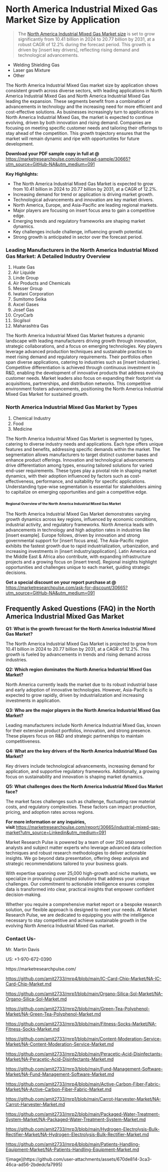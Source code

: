 <h1>North America Industrial Mixed Gas Market&nbsp;Size by Application</h1><blockquote><p>The <a href="https://marketresearchpulse.com/download-sample/30665?utm_source=GitHub-NA&amp;utm_medium=091">North America Industrial Mixed Gas Market size</a> is set to grow significantly from 10.41 billion in 2024 to 20.77 billion by 2031, at a robust CAGR of 12.2% during the forecast period. This growth is driven by [insert key drivers], reflecting rising demand and technological advancements.</p></blockquote><ul><li>Welding Shielding Gas<li> Laser gas Mixture<li> Other</li></ul><p>The North America Industrial Mixed Gas market size by application shows consistent growth across diverse sectors, with leading applications in North America Industrial Mixed Gas and North America Industrial Mixed Gas leading the expansion. These segments benefit from a combination of advancements in technology and the increasing need for more efficient and cost-effective solutions. As businesses increasingly turn to applications in North America Industrial Mixed Gas, the market is expected to continue evolving, driven by both innovation and rising demand. Companies are focusing on meeting specific customer needs and tailoring their offerings to stay ahead of the competition. This growth trajectory ensures that the market will remain dynamic and ripe with opportunities for future development.</p><p><strong>Download your PDF sample copy in full at @ </strong><a href="https://marketresearchpulse.com/download-sample/30665?utm_source=GitHub-NA&amp;utm_medium=091">https://marketresearchpulse.com/download-sample/30665?utm_source=GitHub-NA&amp;utm_medium=091</a></p><p><strong>Key Highlights: </strong></p><ul><li>The North America Industrial Mixed Gas Market is expected to grow from 10.41 billion in 2024 to 20.77 billion by 2031, at a CAGR of 12.2%.</li><li>Increasing demand for trend or application is driving market growth.</li><li>Technological advancements and innovation are key market drivers.</li><li>North America, Europe, and Asia-Pacific are leading regional markets.</li><li>Major players are focusing on insert focus area to gain a competitive edge.</li><li>Emerging trends and regulatory frameworks are shaping market dynamics.</li><li>Key challenges include challenge, influencing growth potential.</li><li>Strong growth is anticipated in sector over the forecast period.</li></ul><h3>Leading Manufacturers in the North America Industrial Mixed Gas Market: A Detailed Industry Overview</h3><ol><li>Huate Gas</li><li>Air Liquide</li><li>Linde Group</li><li>Air Products and Chemicals</li><li>Messer Group</li><li>Iwatani Corporation</li><li>Sumitomo Seika</li><li>Axcel Gases</li><li>Josef Gas</li><li>CryoCarb</li><li>Sicgilsol</li><li>Maharashtra Gas</li></ol><div class="flex max-w-full flex-col flex-grow"><div class="min-h-8 text-message flex w-full flex-col items-end gap-2 whitespace-normal break-words [.text-message+&amp;]:mt-5" dir="auto" data-message-author-role="assistant" data-message-id="fd8432e4-4910-450d-b182-61b7bfb0a01f" data-message-model-slug="gpt-4o"><div class="flex w-full flex-col gap-1 empty:hidden first:pt-[3px]"><div class="markdown prose w-full break-words dark:prose-invert light"><p>The North America Industrial Mixed Gas Market features a dynamic landscape with leading manufacturers driving growth through innovation, strategic collaborations, and a focus on emerging technologies. Key players leverage advanced production techniques and sustainable practices to meet rising demand and regulatory requirements. Their portfolios often span diverse applications, catering to industries such as [insert industries]. Competitive differentiation is achieved through continuous investment in R&amp;D, enabling the development of innovative products that address evolving customer needs. Market leaders also focus on expanding their footprint via acquisitions, partnerships, and distribution networks. This competitive environment fosters advancements, positioning the North America Industrial Mixed Gas Market for sustained growth.</p></div></div></div></div><h3>North America Industrial Mixed Gas Market by Types</h3><ol><li>Chemical Industry<li> Food<li> Medicine</li></ol><div class="flex max-w-full flex-col flex-grow"><div class="min-h-8 text-message flex w-full flex-col items-end gap-2 whitespace-normal break-words [.text-message+&amp;]:mt-5" dir="auto" data-message-author-role="assistant" data-message-id="084470be-0bb7-4664-bddf-5156b4f41249" data-message-model-slug="gpt-4o-mini"><div class="flex w-full flex-col gap-1 empty:hidden first:pt-[3px]"><div class="markdown prose w-full break-words dark:prose-invert light"><p>The North America Industrial Mixed Gas Market is segmented by types, catering to diverse industry needs and applications. Each type offers unique features and benefits, addressing specific demands within the market. The segmentation allows manufacturers to target distinct customer bases and enhance product offerings. Innovation and technological advancements drive differentiation among types, ensuring tailored solutions for varied end-user requirements. These types play a pivotal role in shaping market dynamics, with their adoption influenced by factors such as cost-effectiveness, performance, and suitability for specific applications. Understanding type-wise segmentation is essential for stakeholders aiming to capitalize on emerging opportunities and gain a competitive edge.</p></div></div></div></div><h3><span style="font-size: 11px;">Regional Overview of the North America Industrial Mixed Gas Market</span></h3><div class="flex max-w-full flex-col flex-grow"><div class="min-h-8 text-message flex w-full flex-col items-end gap-2 whitespace-normal break-words [.text-message+&amp;]:mt-5" dir="auto" data-message-author-role="assistant" data-message-id="e9038762-ce64-4e30-91c9-9bd413514231" data-message-model-slug="gpt-4o-mini"><div class="flex w-full flex-col gap-1 empty:hidden first:pt-[3px]"><div class="markdown prose w-full break-words dark:prose-invert light"><p>The North America Industrial Mixed Gas Market demonstrates varying growth dynamics across key regions, influenced by economic conditions, industrial activity, and regulatory frameworks. North America leads with advancements in technology and high adoption rates in industries like [insert example]. Europe follows, driven by innovation and strong governmental support for [insert focus area]. The Asia-Pacific region exhibits the fastest growth due to rapid industrialization, urbanization, and increasing investments in [insert industry/application]. Latin America and the Middle East &amp; Africa also contribute, with expanding infrastructure projects and a growing focus on [insert trend]. Regional insights highlight opportunities and challenges unique to each market, guiding strategic decisions.</p></div></div></div></div><p><strong>Get a special discount on your report purchase at @ </strong><a href="https://marketresearchpulse.com/ask-for-discount/30665?utm_source=GitHub-NA&amp;utm_medium=091">https://marketresearchpulse.com/ask-for-discount/30665?utm_source=GitHub-NA&amp;utm_medium=091</a></p><h2>Frequently Asked Questions (FAQ) in the North America Industrial Mixed Gas Market</h2><p><strong>Q1: What is the growth forecast for the North America Industrial Mixed Gas Market?</strong></p><p>The North America Industrial Mixed Gas Market is projected to grow from 10.41 billion in 2024 to 20.77 billion by 2031, at a CAGR of 12.2%. This growth is fueled by advancements in trends and rising demand across industries.</p><p><strong>Q2: Which region dominates the North America Industrial Mixed Gas Market?</strong></p><p>North America currently leads the market due to its robust industrial base and early adoption of innovative technologies. However, Asia-Pacific is expected to grow rapidly, driven by industrialization and increasing investments in application.</p><p><strong>Q3: Who are the major players in the North America Industrial Mixed Gas Market?</strong></p><p>Leading manufacturers include North America Industrial Mixed Gas, known for their extensive product portfolios, innovation, and strong presence. These players focus on R&amp;D and strategic partnerships to maintain competitiveness.</p><p><strong>Q4: What are the key drivers of the North America Industrial Mixed Gas Market?</strong></p><p>Key drivers include technological advancements, increasing demand for application, and supportive regulatory frameworks. Additionally, a growing focus on sustainability and innovation is shaping market dynamics.</p><p><strong>Q5: What challenges does the North America Industrial Mixed Gas Market face?</strong></p><p>The market faces challenges such as challenge, fluctuating raw material costs, and regulatory complexities. These factors can impact production, pricing, and adoption rates across regions.</p><p><strong>For more information or any inquiries, visit&nbsp;</strong><a href="https://marketresearchpulse.com/report/30665/industrial-mixed-gas-market?utm_source=Linkedin&utm_medium=091">https://marketresearchpulse.com/report/30665/industrial-mixed-gas-market?utm_source=Linkedin&utm_medium=091</a></p><p>Market Research Pulse is powered by a team of over 250 seasoned analysts and subject matter experts who leverage advanced data collection techniques and robust research methodologies to deliver actionable insights. We go beyond data presentation, offering deep analysis and strategic recommendations tailored to your business goals.</p><p>With expertise spanning over 25,000 high-growth and niche markets, we specialize in providing customized solutions that address your unique challenges. Our commitment to actionable intelligence ensures complex data is transformed into clear, practical insights that empower confident decision-making.</p><p>Whether you require a comprehensive market report or a bespoke research solution, our flexible approach is designed to meet your needs. At Market Research Pulse, we are dedicated to equipping you with the intelligence necessary to stay competitive and achieve sustainable growth in the evolving North America Industrial Mixed Gas market.</p><h3><strong>Contact Us-</strong></h3><p>Mr. Martin Davis</p><p>US: +1-970-672-0390</p><p>https://marketresearchpulse.com/</p><p><a href="https://github.com/amit2733/mrp4/blob/main/IC-Card-Chip-Market/NA-IC-Card-Chip-Market.md">https://github.com/amit2733/mrp4/blob/main/IC-Card-Chip-Market/NA-IC-Card-Chip-Market.md</a></p><p><a href="https://github.com/amit2733/mrp1/blob/main/Organo-Silica-Sol-Market/NA-Organo-Silica-Sol-Market.md">https://github.com/amit2733/mrp1/blob/main/Organo-Silica-Sol-Market/NA-Organo-Silica-Sol-Market.md</a></p><p><a href="https://github.com/amit2733/mrp2/blob/main/Green-Tea-Polyphenol-Market/NA-Green-Tea-Polyphenol-Market.md">https://github.com/amit2733/mrp2/blob/main/Green-Tea-Polyphenol-Market/NA-Green-Tea-Polyphenol-Market.md</a></p><p><a href="https://github.com/amit2733/mrp3/blob/main/Fitness-Socks-Market/NA-Fitness-Socks-Market.md">https://github.com/amit2733/mrp3/blob/main/Fitness-Socks-Market/NA-Fitness-Socks-Market.md</a></p><p><a href="https://github.com/amit2733/mrp1/blob/main/Content-Moderation-Service-Market/NA-Content-Moderation-Service-Market.md">https://github.com/amit2733/mrp1/blob/main/Content-Moderation-Service-Market/NA-Content-Moderation-Service-Market.md</a></p><p><a href="https://github.com/amit2733/mrp2/blob/main/Peracetic-Acid-Disinfectants-Market/NA-Peracetic-Acid-Disinfectants-Market.md">https://github.com/amit2733/mrp2/blob/main/Peracetic-Acid-Disinfectants-Market/NA-Peracetic-Acid-Disinfectants-Market.md</a></p><p><a href="https://github.com/amit2733/mrp3/blob/main/Fund-Management-Software-Market/NA-Fund-Management-Software-Market.md">https://github.com/amit2733/mrp3/blob/main/Fund-Management-Software-Market/NA-Fund-Management-Software-Market.md</a></p><p><a href="https://github.com/amit2733/mrp4/blob/main/Active-Carbon-Fiber-Fabric-Market/NA-Active-Carbon-Fiber-Fabric-Market.md">https://github.com/amit2733/mrp4/blob/main/Active-Carbon-Fiber-Fabric-Market/NA-Active-Carbon-Fiber-Fabric-Market.md</a></p><p><a href="https://github.com/amit2733/mrp1/blob/main/Carrot-Harvester-Market/NA-Carrot-Harvester-Market.md">https://github.com/amit2733/mrp1/blob/main/Carrot-Harvester-Market/NA-Carrot-Harvester-Market.md</a></p><p><a href="https://github.com/amit2733/mrp2/blob/main/Packaged-Water-Treatment-System-Market/NA-Packaged-Water-Treatment-System-Market.md">https://github.com/amit2733/mrp2/blob/main/Packaged-Water-Treatment-System-Market/NA-Packaged-Water-Treatment-System-Market.md</a></p><p><a href="https://github.com/amit2733/mrp3/blob/main/Hydrogen-Electrolysis-Bulk-Rectifier-Market/NA-Hydrogen-Electrolysis-Bulk-Rectifier-Market.md">https://github.com/amit2733/mrp3/blob/main/Hydrogen-Electrolysis-Bulk-Rectifier-Market/NA-Hydrogen-Electrolysis-Bulk-Rectifier-Market.md</a></p><p><a href="https://github.com/amit2733/mrp4/blob/main/Patients-Handling-Equipment-Market/NA-Patients-Handling-Equipment-Market.md">https://github.com/amit2733/mrp4/blob/main/Patients-Handling-Equipment-Market/NA-Patients-Handling-Equipment-Market.md</a></p>
![image](https://github.com/user-attachments/assets/670de814-3ca3-46ca-ad56-2bdedcfa7995)

